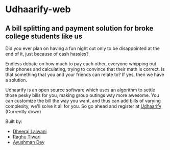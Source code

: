 # Udhaarify-web
## A bill splitting and payment solution for broke college students like us

Did you ever plan on having a fun night out only to be disappointed at the end of it, 
just because of cash hassles? 

Endless debate on how much to pay each other, everyone whipping out their phones and calculating, trying to convince that their math is correct. 
Is that something that you and your friends can relate to? If yes, then we have a solution. 

Udhaarify is an open source software which uses an algorithm to settle those pesky bills for you, making group outings way more awesome.
You can customize the bill the way you want, and thus can add bills of varying complexity, we'll solve it all for you.
So go ahead and register at [Udhaarify](http://udhaarify.me) (Currently down)

Built by:
 
* [Dheeraj Lalwani](https://github.com/Dheeraj27)
* [Raghu Tiwari](https://github.com/raghutiwari)
* [Ayushman Dey](https://github.com/ayushmandey97)


